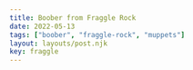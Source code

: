 ```yaml
---
title: Boober from Fraggle Rock
date: 2022-05-13
tags: ["boober", "fraggle-rock", "muppets"]
layout: layouts/post.njk
key: fraggle
---
```

